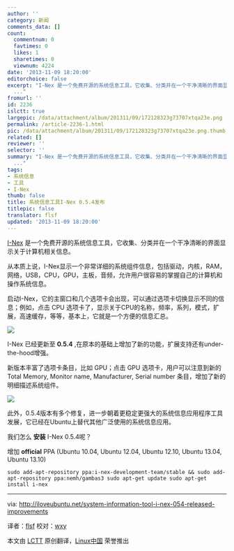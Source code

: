 ```yaml
---
author: ''
category: 新闻
comments_data: []
count:
  commentnum: 0
  favtimes: 0
  likes: 1
  sharetimes: 0
  viewnum: 4224
date: '2013-11-09 18:20:00'
editorchoice: false
excerpt: "I-Nex 是一个免费开源的系统信息工具，它收集、分类并在一个干净清晰的界面显示关于计算机相关信息。\r\n从本质上说，I-Nex显示一个非常详细的系统组件信息，包括驱动，内核，RAM，网络，USB，CPU，GPU，主板，音频，允
  ..."
fromurl: ''
id: 2236
islctt: true
largepic: /data/attachment/album/201311/09/172128323g73707xtqa23e.png
permalink: /article-2236-1.html
pic: /data/attachment/album/201311/09/172128323g73707xtqa23e.png.thumb.jpg
related: []
reviewer: ''
selector: ''
summary: "I-Nex 是一个免费开源的系统信息工具，它收集、分类并在一个干净清晰的界面显示关于计算机相关信息。\r\n从本质上说，I-Nex显示一个非常详细的系统组件信息，包括驱动，内核，RAM，网络，USB，CPU，GPU，主板，音频，允
  ..."
tags:
- 系统信息
- 工具
- I-Nex
thumb: false
title: 系统信息工具I-Nex 0.5.4发布
titlepic: false
translator: flsf
updated: '2013-11-09 18:20:00'
---
```


[I-Nex](https://launchpad.net/i-nex) 是一个免费开源的系统信息工具，它收集、分类并在一个干净清晰的界面显示关于计算机相关信息。


从本质上说，I-Nex显示一个非常详细的系统组件信息，包括驱动，内核，RAM，网络，USB，CPU，GPU，主板，音频，允许用户很容易的掌握自己的计算机和操作系统信息。


启动I-Nex，它的主窗口和几个选项卡会出现，可以通过选项卡切换显示不同的信息；例如，点击 CPU 选项卡了，显示关于CPU的名称，频率，系列，模式，扩展，高速缓存，等等，基本上，它就是一个方便的信息汇总。


![](/data/attachment/album/201311/09/172128323g73707xtqa23e.png)


I-Nex 已经更新至 **0.5.4** ,在原本的基础上增加了新的功能，扩展支持还有under-the-hood增强。


新版本丰富了选项卡条目，比如 GPU；点击 GPU 选项卡，用户可以注意到新的 Total Memory, Monitor name, Manufacturer, Serial number 条目，增加了新的明细描述系统组件。


![](/data/attachment/album/201311/09/172129jo2i7qc2dmrc3c22.png)


此外，0.5.4版本有多个修复，进一步朝着更稳定更强大的系统信息应用程序工具发展，它已经在Ubuntu上替代其他广泛使用的系统信息应用。


我们怎么 **安装** I-Nex 0.5.4呢？


增加 **official** PPA (Ubuntu 10.04, Ubuntu 12.04, Ubuntu 12.10, Ubuntu 13.04, Ubuntu 13.10)



```
sudo add-apt-repository ppa:i-nex-development-team/stable && sudo add-apt-repository ppa:nemh/gambas3 sudo apt-get update sudo apt-get install i-nex 
```



---


via: <http://iloveubuntu.net/system-information-tool-i-nex-054-released-improvements>


译者：[flsf](https://github.com/flsf) 校对：[wxy](https://github.com/wxy)


本文由 [LCTT](https://github.com/LCTT/TranslateProject) 原创翻译，[Linux中国](http://linux.cn/) 荣誉推出